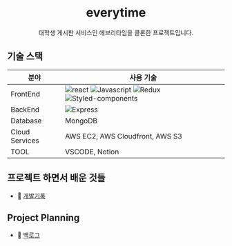 <h1 align="center">everytime</h1>
<p align="center">대학생 게시판 서비스인 에브리타임을 클론한 프로젝트입니다.</p>

## 기술 스택

| 분야           | 사용 기술                                                                                                                                                                                                                                                                                                                              |
| -------------- | -------------------------------------------------------------------------------------------------------------------------------------------------------------------------------------------------------------------------------------------------------------------------------------------------------------------------------------- |
| FrontEnd       | ![react](https://img.shields.io/badge/react-v17.0.2-9cf?logo=react) ![Javascript](https://img.shields.io/badge/TypeScript-v4.5.5-blue?logo=typescript) ![Redux](https://img.shields.io/badge/Redux-v4.1.2-purple?logo=redux) ![Styled-components](https://img.shields.io/badge/styled_components-v5.3.3-DB7093?logo=styled-components) |
| BackEnd        | ![Express](https://img.shields.io/badge/express-v4.17.1-green?logo=express)                                                                                                                                                                                                                                                            |
| Database       | MongoDB                                                                                                                                                                                                                                                                                                                                |
| Cloud Services | AWS EC2, AWS Cloudfront, AWS S3                                                                                                                                                                                                                                                                                                        |
| TOOL           | VSCODE, Notion                                                                                                                                                                                                                                                                                                                         |

<!--           | DESIGN                          | Figma |-->

<!-- <br/>
<p align="center">
  <img width="100" alt="7" src="https://user-images.githubusercontent.com/71836751/107924570-83bf1080-6fb6-11eb-927b-9b13b0c2423c.png">
</p> -->

## 프로젝트 하면서 배운 것들

- 📌 [개발기록](https://hyunjinee.notion.site/96b89cf3429c450eb049e8aad5036382)

## Project Planning

- 📝 [백로그](https://docs.google.com/spreadsheets/d/1lDuBAf1iXCiSSfimQScUZtsrgUt_v_2oMPkzOPNM9L4/edit#gid=0)
